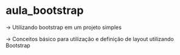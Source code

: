 # aula_bootstrap
-> Utilizando bootstrap em um projeto simples

-> Conceitos básico para utilização e definição de layout utilizando Bootstrap
